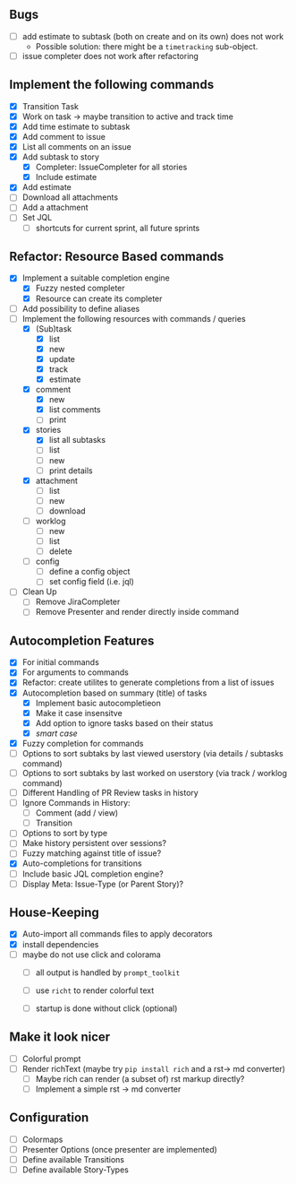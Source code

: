## Bugs
+ [ ] add estimate to subtask (both on create and on its own) does not work
  + Possible solution: there might be a `timetracking` sub-object.
+ [ ] issue completer does not work after refactoring

## Implement the following commands
+ [x] Transition Task
+ [x] Work on task -> maybe transition to active and track time
+ [x] Add time estimate to subtask
+ [x] Add comment to issue
+ [x] List all comments on an issue
+ [x] Add subtask to story
  + [x] Completer: IssueCompleter for all stories
  + [x] Include estimate
+ [x] Add estimate
+ [ ] Download all attachments
+ [ ] Add a attachment
+ [ ] Set JQL
  + [ ] shortcuts for current sprint, all future sprints

## Refactor: Resource Based commands
+ [x] Implement a suitable completion engine
  + [x] Fuzzy nested completer
  + [x] Resource can create its completer
+ [ ] Add possibility to define aliases
+ [ ] Implement the following resources with commands / queries
  + [x] (Sub)task
    + [x] list
    + [x] new
    + [x] update
    + [x] track
    + [x] estimate
  + [x] comment
    + [x] new
    + [x] list comments
    + [ ] print
  + [x] stories
    + [x] list all subtasks
    + [ ] list
    + [ ] new
    + [ ] print details
  + [x] attachment
    + [ ] list
    + [ ] new
    + [ ] download
  + [ ] worklog
    + [ ] new
    + [ ] list
    + [ ] delete
  + [ ] config
    + [ ] define a config object
    + [ ] set config field (i.e. jql)
+ [ ] Clean Up
  + [ ] Remove JiraCompleter
  + [ ] Remove Presenter and render directly inside command

## Autocompletion Features
+ [x] For initial commands
+ [x] For arguments to commands
+ [x] Refactor: create utilites to generate completions from a list of issues
+ [x] Autocompletion based on summary (title) of tasks
  + [x] Implement basic autocompletieon
  + [x] Make it case insensitve
  + [x] Add option to ignore tasks based on their status
  + [x] _smart case_
+ [x] Fuzzy completion for commands
+ [ ] Options to sort subtaks by last viewed userstory (via details / subtasks command)
+ [ ] Options to sort subtaks by last worked on userstory (via track / worklog command)
+ [ ] Different Handling of PR Review tasks in history
+ [ ] Ignore Commands in History:
  + [ ] Comment (add / view)
  + [ ] Transition
+ [ ] Options to sort by type
+ [ ] Make history persistent over sessions?
+ [ ] Fuzzy matching against title of issue?
+ [x] Auto-completions for transitions
+ [ ] Include basic JQL completion engine?
+ [ ] Display Meta: Issue-Type (or Parent Story)?

## House-Keeping
+ [x] Auto-import all commands files to apply decorators
+ [x] install dependencies
+ [ ] maybe do not use click and colorama
  + [ ] all output is handled by `prompt_toolkit`
  + [ ] use `richt` to render colorful text
  + [ ] startup is done without click (optional)


## Make it look nicer
+ [ ] Colorful prompt
+ [ ] Render richText (maybe try `pip install rich` and a rst-> md converter)
  + [ ] Maybe rich can render (a subset of) rst markup directly?
  + [ ] Implement a simple rst -> md converter

## Configuration
+ [ ] Colormaps
+ [ ] Presenter Options (once presenter are implemented)
+ [ ] Define available Transitions
+ [ ] Define available Story-Types
